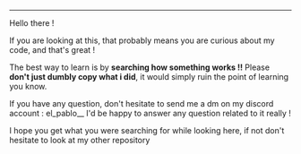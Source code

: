 ----------------------------------------------------------------------------------
Hello there !

If you are looking at this, that probably means you are curious about my code, and that's great !

The best way to learn is by **searching how something works !!**
Please __don't just dumbly copy what i did__, it would simply ruin the point of learning you know.

If you have any question, don't hesitate to send me a dm on my discord account : el_pablo__
I'd be happy to answer any question related to it really !

I hope you get what you were searching for while looking here, if not don't hesitate to look at my other repository

